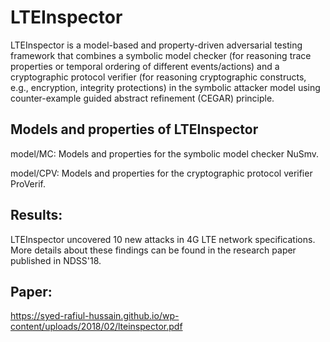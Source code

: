 # LTEInspector
LTEInspector is a model-based and property-driven adversarial testing framework that combines a symbolic model checker (for reasoning trace properties or temporal ordering of different events/actions) and a cryptographic protocol verifier (for reasoning cryptographic constructs, e.g., encryption, integrity protections) in the symbolic attacker model using counter-example guided abstract refinement (CEGAR) principle. 


## Models and properties of LTEInspector 

model/MC: Models and properties for the symbolic model checker NuSmv.

model/CPV: Models and properties for the cryptographic protocol verifier ProVerif.

## Results: 
LTEInspector uncovered 10 new attacks in 4G LTE network specifications. More details about these findings can be found in the research paper published in NDSS'18.

## Paper: 
https://syed-rafiul-hussain.github.io/wp-content/uploads/2018/02/lteinspector.pdf
